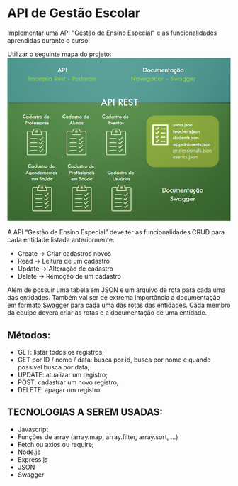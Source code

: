 # API de Gestão Escolar

Implementar uma API "Gestão de Ensino Especial" e as funcionalidades aprendidas durante o curso!

Utilizar o seguinte mapa do projeto:
<img src="./img/mapa.png">

A API “Gestão de Ensino Especial” deve ter as funcionalidades CRUD
para cada entidade listada anteriormente:
- Create → Criar cadastros novos
- Read → Leitura de um cadastro
- Update → Alteração de cadastro
- Delete → Remoção de um cadastro

Além de possuir uma tabela em JSON e um arquivo de rota para cada
uma das entidades.
Também vai ser de extrema importância a documentação em formato
Swagger para cada uma das rotas das entidades.
Cada membro da equipe deverá criar as rotas e a documentação de
uma entidade.

## Métodos:
- GET: listar todos os registros;
- GET por ID / nome / data: busca por id, busca por nome e quando possível busca por data;
- UPDATE: atualizar um registro;
- POST: cadastrar um novo registro;
- DELETE: apagar um registro.

## TECNOLOGIAS A SEREM USADAS:
- Javascript
- Funções de array (array.map, array.filter, array.sort, ...)
- Fetch ou axios ou require;
- Node.js
- Express.js
- JSON
- Swagger
